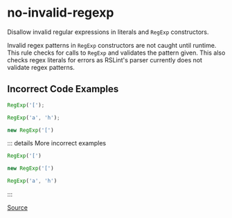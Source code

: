 <!--
 generated docs file, do not edit by hand, see xtask/docgen 
-->
# no-invalid-regexp

Disallow invalid regular expressions in literals and `RegExp` constructors.

Invalid regex patterns in `RegExp` constructors are not caught until runtime. This
rule checks for calls to `RegExp` and validates the pattern given. This also checks regex literals
for errors as RSLint's parser currently does not validate regex patterns.

## Incorrect Code Examples

```js
RegExp('[');

RegExp('a', 'h');

new RegExp('[')
```

::: details More incorrect examples

```js
RegExp('[')
```

```js
new RegExp('[')
```

```js
RegExp('a', 'h')
```
:::

[Source](https://github.com/rslint/rslint/tree/master/crates/rslint_core/src/groups/regex/no_invalid_regexp.rs)